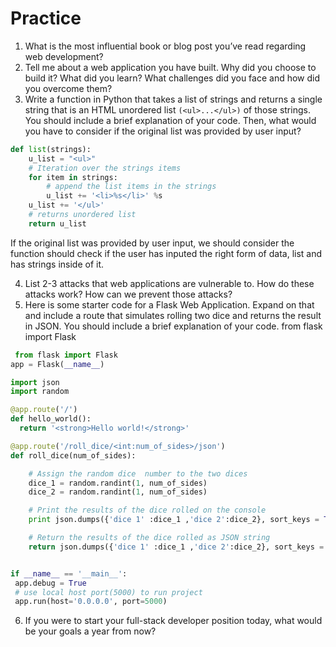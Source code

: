 # Practice

1.	What is the most influential book or blog post you’ve read regarding web development?
2.	Tell me about a web application you have built. Why did you choose to build it? What did you learn? What challenges did you face and how did you overcome them?
3.	Write a function in Python that takes a list of strings and returns a single string that is an HTML unordered list `(<ul>...</ul>)` of those strings. You should include a brief explanation of your code. Then, what would you have to consider if the original list was provided by user input?
```python 
def list(strings):
    u_list = "<ul>"
    # Iteration over the strings items
    for item in strings:
        # append the list items in the strings
        u_list += '<li>%s</li>' %s
    u_list += '</ul>'
    # returns unordered list
    return u_list
```
If the original list was provided by user input, we should consider the function should check if the user has inputed the right form of data, list and has strings inside of it.



4.	List 2-3 attacks that web applications are vulnerable to. How do these attacks work? How can we prevent those attacks?
5.	Here is some starter code for a Flask Web Application. Expand on that and include a route that simulates rolling two dice and returns the result in JSON. You should include a brief explanation of your code.
from flask import Flask
```python
 from flask import Flask
app = Flask(__name__)

import json
import random

@app.route('/')
def hello_world():
  return '<strong>Hello world!</strong>'

@app.route('/roll_dice/<int:num_of_sides>/json')
def roll_dice(num_of_sides):

    # Assign the random dice  number to the two dices
    dice_1 = random.randint(1, num_of_sides)
    dice_2 = random.randint(1, num_of_sides)

    # Print the results of the dice rolled on the console
    print json.dumps({'dice 1' :dice_1 ,'dice 2':dice_2}, sort_keys = True)

    # Return the results of the dice rolled as JSON string
    return json.dumps({'dice 1' :dice_1 ,'dice 2':dice_2}, sort_keys = True)


if __name__ == '__main__':
 app.debug = True
 # use local host port(5000) to run project
 app.run(host='0.0.0.0', port=5000)   
```


6.	If you were to start your full-stack developer position today, what would be your goals a year from now?

